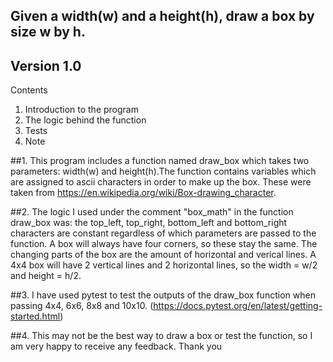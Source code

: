 ## Given a width(w) and a height(h), draw a box by size w by h.

## Version 1.0

Contents

1. Introduction to the program 
2. The logic behind the function
3. Tests 
4. Note

##1. This program includes a function named draw_box which takes two parameters: width(w) and height(h).The function contains variables which are assigned to ascii characters in order to make up the box. These were taken from https://en.wikipedia.org/wiki/Box-drawing_character. 


##2. The logic I used under the comment "box_math" in the function draw_box was: the top_left, top_right, bottom_left and bottom_right characters are constant regardless of which parameters are passed to the function. A box will always have four corners, so these stay the same. The changing parts of the box are the amount of horizontal and verical lines. A 4x4 box will have 2 vertical lines and 2 horizontal lines, so the width = w/2 and height = h/2. 

##3. I have used pytest to test the outputs of the draw_box function when passing 4x4, 6x6, 8x8 and 10x10. (https://docs.pytest.org/en/latest/getting-started.html)

##4. This may not be the best way to draw a box or test the function, so I am very happy to receive any feedback. Thank you 
